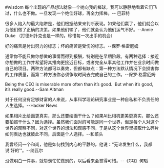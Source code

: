 #wisdom 
每个出现的产品想法就像一个抛向我的棒球，我可以静静地看着它们飞过，什么也不做。一旦发现一个绝佳好球，再全力挥棒。-- 巴菲特

很多人陷入的最大陷阱是，他们根据结果来判断表现。如果他们赢了，他们就会以为他们做了正确的决策。如果他们输了，他们就会认为他们运气不好。--Annie Duke
（打德州扑克也是一样的，珍惜每一次出手的机会）


好的痛苦是付出努力的标志；坏的痛苦是受伤的标志。--保罗·格雷厄姆

通常你不能只做你想做的事情而得到报酬，特别是在早期阶段。有两种选择：接近你想做的工作并希望将其推向更接近目标，或者完全从事其他工作并在业余时间做自己的项目。两种方法都可以奏效，但都有缺点：第一种方法默认情况下会损害你的工作质量，而第二种方法你必须争取时间去完成自己的工作。--保罗·格雷厄姆


Being the CEO is miserable more often than it’s good.  But when it’s good, it’s really good.--Sam Altman

对于任何没有足够财富的人来说，从事科学理论研究事业是一种自私和不负责任的人生选择。--Hacker News

如果相片比绘画更真实，那么还要绘画干什么？如果AI比相机更美更真实，那么还要拍照干什么？因为选择。虽然我们面对的可能是同一个世界，但是每个人对这个世界的观察不同，对这个世界的想法和观感不同，于是从这个世界里撷取什么碎片如何表达也就彼此不同，后面是个人选择。--和菜头


我曾经问一个和尚，他是如何找到内心的平静的。他说：“无论发生什么，我都说‘好的’“。--纳瓦尔

没做明白一件事，就匆匆忙忙做别的，以后看来会觉得可惜。--《GQ》何瑫